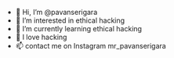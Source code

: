 - 👋 Hi, I’m @pavanserigara
- 👀 I’m interested in ethical hacking
- 🌱 I’m currently learning ethical hacking
- 💞️ I love hacking
- 📫 contact me on Instagram mr_pavanserigara

<!---
pavanserigara/pavanserigara is a ✨ special ✨ repository because its `README.md` (this file) appears on your GitHub profile.
You can click the Preview link to take a look at your changes.
--->

